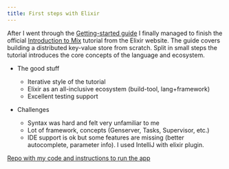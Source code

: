 ```yaml
---
title: First steps with Elixir
---
```


After I went through the [Getting-started guide](https://elixir-lang.org/getting-started/introduction.html)
I finally managed to finish the
official [Introduction to Mix](https://elixir-lang.org/getting-started/mix-otp/introduction-to-mix.html)
tutorial from the Elixir website. The guide covers building a distributed key-value store from scratch. Split in small
steps the tutorial introduces the core concepts of the language and ecosystem.

- The good stuff
    - Iterative style of the tutorial
    - Elixir as an all-inclusive ecosystem (build-tool, lang+framework)
    - Excellent testing support

- Challenges
    - Syntax was hard and felt very unfamiliar to me
    - Lot of framework, concepts (Genserver, Tasks, Supervisor, etc.)
    - IDE support is ok but some features are missing (better autocomplete, parameter info). I used IntelliJ with elixir
      plugin.

[Repo with my code and instructions to run the app](https://github.com/adrianbaertschi/elixir-kv)
